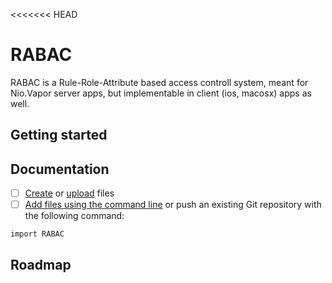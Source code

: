<<<<<<< HEAD
# RABAC

RABAC is a Rule-Role-Attribute based access controll system, meant for Nio.Vapor server apps, but implementable in client (ios, macosx) apps as well. 

## Getting started



## Documentation

- [ ] [Create](https://docs.gitlab.com/ee/user/project/repository/web_editor.html#create-a-file) or [upload](https://docs.gitlab.com/ee/user/project/repository/web_editor.html#upload-a-file) files
- [ ] [Add files using the command line](https://docs.gitlab.com/ee/gitlab-basics/add-file.html#add-a-file-using-the-command-line) or push an existing Git repository with the following command:

```
import RABAC
```

## Roadmap
